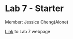 # Lab 7 - Starter

Member: Jessica Cheng(Alone)

[Link](https://auroruaaa.github.io/lab7-starter/) 
to Lab 7 webpage
